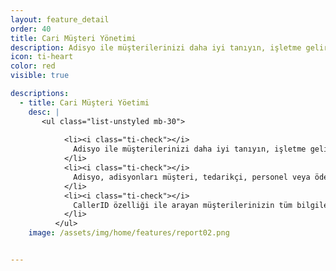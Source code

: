 ```yaml
---
layout: feature_detail
order: 40
title: Cari Müşteri Yönetimi
description: Adisyo ile müşterilerinizi daha iyi tanıyın, işletme gelirlerinizi arttırın!
icon: ti-heart 
color: red
visible: true

descriptions: 
  - title: Cari Müşteri Yöetimi
    desc: |
       <ul class="list-unstyled mb-30">
   
            <li><i class="ti-check"></i>
              Adisyo ile müşterilerinizi daha iyi tanıyın, işletme gelirlerinizi arttırın!
            </li>
            <li><i class="ti-check"></i>
              Adisyo, adisyonları müşteri, tedarikçi, personel veya ödenmez cari hesaplarına kapatmanızı, alacak ve borçlarınızı takip etmenizi sağlar.
            </li>
            <li><i class="ti-check"></i>
              CallerID özelliği ile arayan müşterilerinizin tüm bilgilerini görerek; siparişlerinizi dakikalar boyunca değil, saniyeler içinde alacaksınız. Sipariş hızlı, teslimat hızlı, işletmeniz çok hızlı! Çünkü Adisyo var!
            </li>
          </ul>              
    image: /assets/img/home/features/report02.png


---
```

